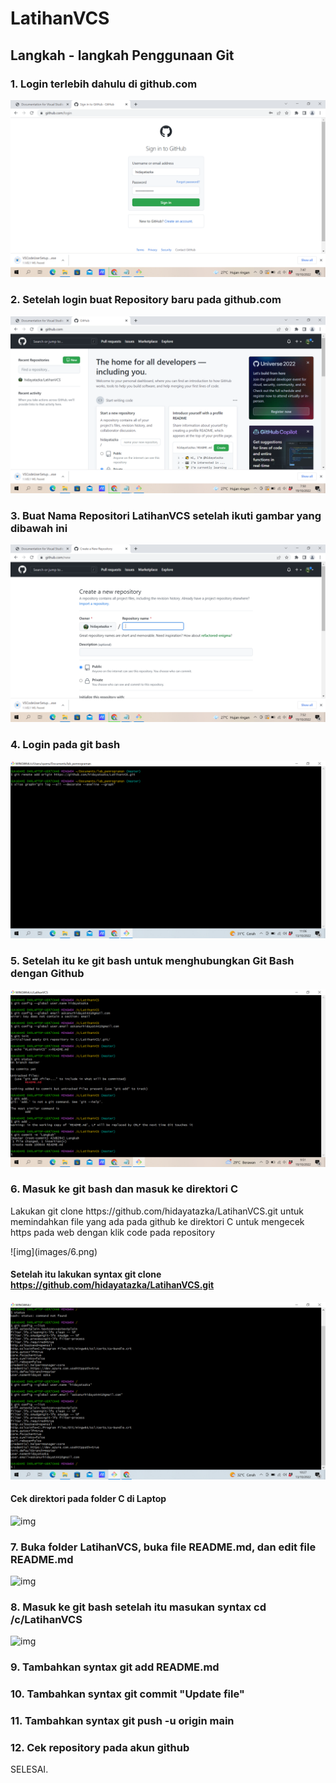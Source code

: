 # LatihanVCS
## Langkah - langkah Penggunaan Git
### 1. Login terlebih dahulu di github.com
![img](images/1.png)
### 2. Setelah login buat Repository baru pada github.com
![img](images/2.png)
### 3. Buat Nama Repositori LatihanVCS setelah ikuti gambar yang dibawah ini
![img](images/3.png)
### 4. Login pada git bash
![img](images/4.png)
### 5. Setelah itu ke git bash untuk menghubungkan Git Bash dengan Github
![img](images/5.png)
### 6. Masuk ke git bash dan masuk ke direktori C
<p>Lakukan git clone https://github.com/hidayatazka/LatihanVCS.git untuk memindahkan file yang ada pada github ke direktori C
untuk mengecek https pada web dengan klik code pada repository<p>
![img](images/6.png)

#### Setelah itu lakukan syntax git clone https://github.com/hidayatazka/LatihanVCS.git
![img](images/7.png)
#### Cek direktori pada folder C di Laptop
![img](images/8.png)
### 7. Buka folder LatihanVCS, buka file README.md, dan edit file README.md 
![img](images/9.png)
### 8. Masuk ke git bash setelah itu masukan syntax cd /c/LatihanVCS
![img](images/10.png)
### 9. Tambahkan syntax git add README.md

### 10. Tambahkan syntax git commit "Update file"

### 11. Tambahkan syntax git push -u origin main

### 12. Cek repository pada akun github

<p>SELESAI.<p>